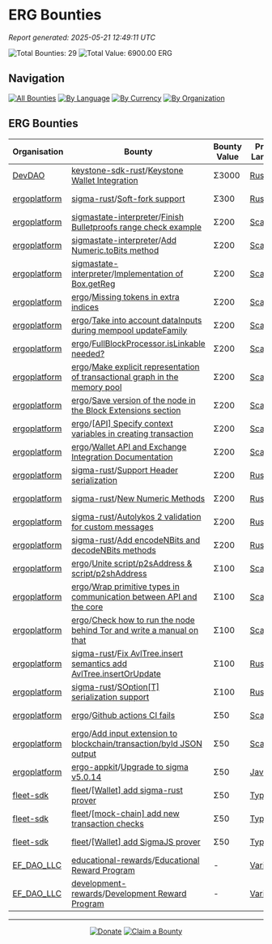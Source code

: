 <!-- GENERATED FILE - DO NOT EDIT DIRECTLY -->
<!-- Generated on: 2025-05-21 12:49:11 -->

# ERG Bounties

*Report generated: 2025-05-21 12:49:11 UTC*

![Total Bounties: 29](https://img.shields.io/badge/Total%20Bounties-29-blue) ![Total Value: 6900.00 ERG](https://img.shields.io/badge/Total%20Value-6900.00%20ERG-green)

## Navigation

[![All Bounties](https://img.shields.io/badge/All%20Bounties-106-blue)](../all.md) [![By Language](https://img.shields.io/badge/By%20Language-7-green)](../summary.md#languages) [![By Currency](https://img.shields.io/badge/By%20Currency-7-yellow)](../summary.md#currencies) [![By Organization](https://img.shields.io/badge/By%20Organization-9-orange)](../summary.md#projects)

## ERG Bounties

|Organisation|Bounty|Bounty Value|Primary Language|Reserve|
|---|---|---|---|---|
| [DevDAO](by_org/devdao.md) | [keystone-sdk-rust](https://github.com/DevDAO/keystone-sdk-rust)/[Keystone Wallet Integration](https://discord.com/channels/668903786361651200/669989266478202917/1344310506277830697) | Σ3000 | [Rust](by_language/rust.md) | ![In Progress](https://img.shields.io/badge/-In%20Progress-orange?style=flat-square) |
| [ergoplatform](by_org/ergoplatform.md) | [sigma-rust](https://github.com/ergoplatform/sigma-rust)/[Soft-fork support](https://github.com/ergoplatform/sigma-rust/issues/828) | Σ300 | [Rust](by_language/rust.md) | [![Reserve](https://img.shields.io/badge/-Reserve-brightgreen?style=flat-square)](https://github.com/ErgoDevs/Ergo-Bounties/new/main?filename=submissions/ergoplatform-sigma-rust-828.json&value=%7B%0A%20%20%22contributor%22%3A%20%22YOUR_GITHUB_USERNAME%22%2C%0A%20%20%22wallet_address%22%3A%20%22YOUR_WALLET_ADDRESS%22%2C%0A%20%20%22contact_method%22%3A%20%22YOUR_CONTACT_INFO%22%2C%0A%20%20%22work_link%22%3A%20%22%22%2C%0A%20%20%22work_title%22%3A%20%22Soft-fork%20support%22%2C%0A%20%20%22bounty_id%22%3A%20%22ergoplatform/sigma-rust%23828%22%2C%0A%20%20%22original_issue_link%22%3A%20%22https%3A//github.com/ergoplatform/sigma-rust/issues/828%22%2C%0A%20%20%22payment_currency%22%3A%20%22ERG%22%2C%0A%20%20%22bounty_value%22%3A%20300.0%2C%0A%20%20%22status%22%3A%20%22in-progress%22%2C%0A%20%20%22submission_date%22%3A%20%22%22%2C%0A%20%20%22expected_completion%22%3A%20%22YYYY-MM-DD%22%2C%0A%20%20%22description%22%3A%20%22I%20am%20working%20on%20this%20bounty%22%2C%0A%20%20%22review_notes%22%3A%20%22%22%2C%0A%20%20%22payment_tx_id%22%3A%20%22%22%2C%0A%20%20%22payment_date%22%3A%20%22%22%0A%7D&message=Claim%20Bounty%20ergoplatform/sigma-rust%23828&description=I%20want%20to%20claim%20this%20bounty%20posted%20by%20sethdusek.%0A%0ABounty:%20Soft-fork%20support) |
| [ergoplatform](by_org/ergoplatform.md) | [sigmastate-interpreter](https://github.com/ergoplatform/sigmastate-interpreter)/[Finish Bulletproofs range check example](https://github.com/ergoplatform/sigmastate-interpreter/issues/1032) | Σ200 | [Scala](by_language/scala.md) | [![Reserve](https://img.shields.io/badge/-Reserve-brightgreen?style=flat-square)](https://github.com/ErgoDevs/Ergo-Bounties/new/main?filename=submissions/ergoplatform-sigmastate-interpreter-1032.json&value=%7B%0A%20%20%22contributor%22%3A%20%22YOUR_GITHUB_USERNAME%22%2C%0A%20%20%22wallet_address%22%3A%20%22YOUR_WALLET_ADDRESS%22%2C%0A%20%20%22contact_method%22%3A%20%22YOUR_CONTACT_INFO%22%2C%0A%20%20%22work_link%22%3A%20%22%22%2C%0A%20%20%22work_title%22%3A%20%22Finish%20Bulletproofs%20range%20check%20example%22%2C%0A%20%20%22bounty_id%22%3A%20%22ergoplatform/sigmastate-interpreter%231032%22%2C%0A%20%20%22original_issue_link%22%3A%20%22https%3A//github.com/ergoplatform/sigmastate-interpreter/issues/1032%22%2C%0A%20%20%22payment_currency%22%3A%20%22ERG%22%2C%0A%20%20%22bounty_value%22%3A%20200.0%2C%0A%20%20%22status%22%3A%20%22in-progress%22%2C%0A%20%20%22submission_date%22%3A%20%22%22%2C%0A%20%20%22expected_completion%22%3A%20%22YYYY-MM-DD%22%2C%0A%20%20%22description%22%3A%20%22I%20am%20working%20on%20this%20bounty%22%2C%0A%20%20%22review_notes%22%3A%20%22%22%2C%0A%20%20%22payment_tx_id%22%3A%20%22%22%2C%0A%20%20%22payment_date%22%3A%20%22%22%0A%7D&message=Claim%20Bounty%20ergoplatform/sigmastate-interpreter%231032&description=I%20want%20to%20claim%20this%20bounty%20posted%20by%20kushti.%0A%0ABounty:%20Finish%20Bulletproofs%20range%20check%20example) |
| [ergoplatform](by_org/ergoplatform.md) | [sigmastate-interpreter](https://github.com/ergoplatform/sigmastate-interpreter)/[Add Numeric.toBits method](https://github.com/ergoplatform/sigmastate-interpreter/issues/992) | Σ200 | [Scala](by_language/scala.md) | [![Reserve](https://img.shields.io/badge/-Reserve-brightgreen?style=flat-square)](https://github.com/ErgoDevs/Ergo-Bounties/new/main?filename=submissions/ergoplatform-sigmastate-interpreter-992.json&value=%7B%0A%20%20%22contributor%22%3A%20%22YOUR_GITHUB_USERNAME%22%2C%0A%20%20%22wallet_address%22%3A%20%22YOUR_WALLET_ADDRESS%22%2C%0A%20%20%22contact_method%22%3A%20%22YOUR_CONTACT_INFO%22%2C%0A%20%20%22work_link%22%3A%20%22%22%2C%0A%20%20%22work_title%22%3A%20%22Add%20Numeric.toBits%20method%22%2C%0A%20%20%22bounty_id%22%3A%20%22ergoplatform/sigmastate-interpreter%23992%22%2C%0A%20%20%22original_issue_link%22%3A%20%22https%3A//github.com/ergoplatform/sigmastate-interpreter/issues/992%22%2C%0A%20%20%22payment_currency%22%3A%20%22ERG%22%2C%0A%20%20%22bounty_value%22%3A%20200.0%2C%0A%20%20%22status%22%3A%20%22in-progress%22%2C%0A%20%20%22submission_date%22%3A%20%22%22%2C%0A%20%20%22expected_completion%22%3A%20%22YYYY-MM-DD%22%2C%0A%20%20%22description%22%3A%20%22I%20am%20working%20on%20this%20bounty%22%2C%0A%20%20%22review_notes%22%3A%20%22%22%2C%0A%20%20%22payment_tx_id%22%3A%20%22%22%2C%0A%20%20%22payment_date%22%3A%20%22%22%0A%7D&message=Claim%20Bounty%20ergoplatform/sigmastate-interpreter%23992&description=I%20want%20to%20claim%20this%20bounty%20posted%20by%20aslesarenko.%0A%0ABounty:%20Add%20Numeric.toBits%20method) |
| [ergoplatform](by_org/ergoplatform.md) | [sigmastate-interpreter](https://github.com/ergoplatform/sigmastate-interpreter)/[Implementation of Box.getReg](https://github.com/ergoplatform/sigmastate-interpreter/issues/416) | Σ200 | [Scala](by_language/scala.md) | [![Reserve](https://img.shields.io/badge/-Reserve-brightgreen?style=flat-square)](https://github.com/ErgoDevs/Ergo-Bounties/new/main?filename=submissions/ergoplatform-sigmastate-interpreter-416.json&value=%7B%0A%20%20%22contributor%22%3A%20%22YOUR_GITHUB_USERNAME%22%2C%0A%20%20%22wallet_address%22%3A%20%22YOUR_WALLET_ADDRESS%22%2C%0A%20%20%22contact_method%22%3A%20%22YOUR_CONTACT_INFO%22%2C%0A%20%20%22work_link%22%3A%20%22%22%2C%0A%20%20%22work_title%22%3A%20%22Implementation%20of%20Box.getReg%22%2C%0A%20%20%22bounty_id%22%3A%20%22ergoplatform/sigmastate-interpreter%23416%22%2C%0A%20%20%22original_issue_link%22%3A%20%22https%3A//github.com/ergoplatform/sigmastate-interpreter/issues/416%22%2C%0A%20%20%22payment_currency%22%3A%20%22ERG%22%2C%0A%20%20%22bounty_value%22%3A%20200.0%2C%0A%20%20%22status%22%3A%20%22in-progress%22%2C%0A%20%20%22submission_date%22%3A%20%22%22%2C%0A%20%20%22expected_completion%22%3A%20%22YYYY-MM-DD%22%2C%0A%20%20%22description%22%3A%20%22I%20am%20working%20on%20this%20bounty%22%2C%0A%20%20%22review_notes%22%3A%20%22%22%2C%0A%20%20%22payment_tx_id%22%3A%20%22%22%2C%0A%20%20%22payment_date%22%3A%20%22%22%0A%7D&message=Claim%20Bounty%20ergoplatform/sigmastate-interpreter%23416&description=I%20want%20to%20claim%20this%20bounty%20posted%20by%20kushti.%0A%0ABounty:%20Implementation%20of%20Box.getReg) |
| [ergoplatform](by_org/ergoplatform.md) | [ergo](https://github.com/ergoplatform/ergo)/[Missing tokens in extra indices](https://github.com/ergoplatform/ergo/issues/2210) | Σ200 | [Scala](by_language/scala.md) | [![Reserve](https://img.shields.io/badge/-Reserve-brightgreen?style=flat-square)](https://github.com/ErgoDevs/Ergo-Bounties/new/main?filename=submissions/ergoplatform-ergo-2210.json&value=%7B%0A%20%20%22contributor%22%3A%20%22YOUR_GITHUB_USERNAME%22%2C%0A%20%20%22wallet_address%22%3A%20%22YOUR_WALLET_ADDRESS%22%2C%0A%20%20%22contact_method%22%3A%20%22YOUR_CONTACT_INFO%22%2C%0A%20%20%22work_link%22%3A%20%22%22%2C%0A%20%20%22work_title%22%3A%20%22Missing%20tokens%20in%20extra%20indices%22%2C%0A%20%20%22bounty_id%22%3A%20%22ergoplatform/ergo%232210%22%2C%0A%20%20%22original_issue_link%22%3A%20%22https%3A//github.com/ergoplatform/ergo/issues/2210%22%2C%0A%20%20%22payment_currency%22%3A%20%22ERG%22%2C%0A%20%20%22bounty_value%22%3A%20200.0%2C%0A%20%20%22status%22%3A%20%22in-progress%22%2C%0A%20%20%22submission_date%22%3A%20%22%22%2C%0A%20%20%22expected_completion%22%3A%20%22YYYY-MM-DD%22%2C%0A%20%20%22description%22%3A%20%22I%20am%20working%20on%20this%20bounty%22%2C%0A%20%20%22review_notes%22%3A%20%22%22%2C%0A%20%20%22payment_tx_id%22%3A%20%22%22%2C%0A%20%20%22payment_date%22%3A%20%22%22%0A%7D&message=Claim%20Bounty%20ergoplatform/ergo%232210&description=I%20want%20to%20claim%20this%20bounty%20posted%20by%20kushti.%0A%0ABounty:%20Missing%20tokens%20in%20extra%20indices) |
| [ergoplatform](by_org/ergoplatform.md) | [ergo](https://github.com/ergoplatform/ergo)/[Take into account dataInputs during mempool updateFamily](https://github.com/ergoplatform/ergo/issues/1156) | Σ200 | [Scala](by_language/scala.md) | [![Reserve](https://img.shields.io/badge/-Reserve-brightgreen?style=flat-square)](https://github.com/ErgoDevs/Ergo-Bounties/new/main?filename=submissions/ergoplatform-ergo-1156.json&value=%7B%0A%20%20%22contributor%22%3A%20%22YOUR_GITHUB_USERNAME%22%2C%0A%20%20%22wallet_address%22%3A%20%22YOUR_WALLET_ADDRESS%22%2C%0A%20%20%22contact_method%22%3A%20%22YOUR_CONTACT_INFO%22%2C%0A%20%20%22work_link%22%3A%20%22%22%2C%0A%20%20%22work_title%22%3A%20%22Take%20into%20account%20dataInputs%20during%20mempool%20updateFamily%22%2C%0A%20%20%22bounty_id%22%3A%20%22ergoplatform/ergo%231156%22%2C%0A%20%20%22original_issue_link%22%3A%20%22https%3A//github.com/ergoplatform/ergo/issues/1156%22%2C%0A%20%20%22payment_currency%22%3A%20%22ERG%22%2C%0A%20%20%22bounty_value%22%3A%20200.0%2C%0A%20%20%22status%22%3A%20%22in-progress%22%2C%0A%20%20%22submission_date%22%3A%20%22%22%2C%0A%20%20%22expected_completion%22%3A%20%22YYYY-MM-DD%22%2C%0A%20%20%22description%22%3A%20%22I%20am%20working%20on%20this%20bounty%22%2C%0A%20%20%22review_notes%22%3A%20%22%22%2C%0A%20%20%22payment_tx_id%22%3A%20%22%22%2C%0A%20%20%22payment_date%22%3A%20%22%22%0A%7D&message=Claim%20Bounty%20ergoplatform/ergo%231156&description=I%20want%20to%20claim%20this%20bounty%20posted%20by%20jasondavies.%0A%0ABounty:%20Take%20into%20account%20dataInputs%20during%20mempool%20updateFamily) |
| [ergoplatform](by_org/ergoplatform.md) | [ergo](https://github.com/ergoplatform/ergo)/[FullBlockProcessor.isLinkable needed?](https://github.com/ergoplatform/ergo/issues/1125) | Σ200 | [Scala](by_language/scala.md) | [![Reserve](https://img.shields.io/badge/-Reserve-brightgreen?style=flat-square)](https://github.com/ErgoDevs/Ergo-Bounties/new/main?filename=submissions/ergoplatform-ergo-1125.json&value=%7B%0A%20%20%22contributor%22%3A%20%22YOUR_GITHUB_USERNAME%22%2C%0A%20%20%22wallet_address%22%3A%20%22YOUR_WALLET_ADDRESS%22%2C%0A%20%20%22contact_method%22%3A%20%22YOUR_CONTACT_INFO%22%2C%0A%20%20%22work_link%22%3A%20%22%22%2C%0A%20%20%22work_title%22%3A%20%22FullBlockProcessor.isLinkable%20needed%3F%22%2C%0A%20%20%22bounty_id%22%3A%20%22ergoplatform/ergo%231125%22%2C%0A%20%20%22original_issue_link%22%3A%20%22https%3A//github.com/ergoplatform/ergo/issues/1125%22%2C%0A%20%20%22payment_currency%22%3A%20%22ERG%22%2C%0A%20%20%22bounty_value%22%3A%20200.0%2C%0A%20%20%22status%22%3A%20%22in-progress%22%2C%0A%20%20%22submission_date%22%3A%20%22%22%2C%0A%20%20%22expected_completion%22%3A%20%22YYYY-MM-DD%22%2C%0A%20%20%22description%22%3A%20%22I%20am%20working%20on%20this%20bounty%22%2C%0A%20%20%22review_notes%22%3A%20%22%22%2C%0A%20%20%22payment_tx_id%22%3A%20%22%22%2C%0A%20%20%22payment_date%22%3A%20%22%22%0A%7D&message=Claim%20Bounty%20ergoplatform/ergo%231125&description=I%20want%20to%20claim%20this%20bounty%20posted%20by%20kushti.%0A%0ABounty:%20FullBlockProcessor.isLinkable%20needed%3F) |
| [ergoplatform](by_org/ergoplatform.md) | [ergo](https://github.com/ergoplatform/ergo)/[Make explicit representation of transactional graph in the memory pool](https://github.com/ergoplatform/ergo/issues/1051) | Σ200 | [Scala](by_language/scala.md) | [![Reserve](https://img.shields.io/badge/-Reserve-brightgreen?style=flat-square)](https://github.com/ErgoDevs/Ergo-Bounties/new/main?filename=submissions/ergoplatform-ergo-1051.json&value=%7B%0A%20%20%22contributor%22%3A%20%22YOUR_GITHUB_USERNAME%22%2C%0A%20%20%22wallet_address%22%3A%20%22YOUR_WALLET_ADDRESS%22%2C%0A%20%20%22contact_method%22%3A%20%22YOUR_CONTACT_INFO%22%2C%0A%20%20%22work_link%22%3A%20%22%22%2C%0A%20%20%22work_title%22%3A%20%22Make%20explicit%20representation%20of%20transactional%20graph%20in%20the%20memory%20pool%22%2C%0A%20%20%22bounty_id%22%3A%20%22ergoplatform/ergo%231051%22%2C%0A%20%20%22original_issue_link%22%3A%20%22https%3A//github.com/ergoplatform/ergo/issues/1051%22%2C%0A%20%20%22payment_currency%22%3A%20%22ERG%22%2C%0A%20%20%22bounty_value%22%3A%20200.0%2C%0A%20%20%22status%22%3A%20%22in-progress%22%2C%0A%20%20%22submission_date%22%3A%20%22%22%2C%0A%20%20%22expected_completion%22%3A%20%22YYYY-MM-DD%22%2C%0A%20%20%22description%22%3A%20%22I%20am%20working%20on%20this%20bounty%22%2C%0A%20%20%22review_notes%22%3A%20%22%22%2C%0A%20%20%22payment_tx_id%22%3A%20%22%22%2C%0A%20%20%22payment_date%22%3A%20%22%22%0A%7D&message=Claim%20Bounty%20ergoplatform/ergo%231051&description=I%20want%20to%20claim%20this%20bounty%20posted%20by%20kushti.%0A%0ABounty:%20Make%20explicit%20representation%20of%20transactional%20graph%20in%20the%20memory%20pool) |
| [ergoplatform](by_org/ergoplatform.md) | [ergo](https://github.com/ergoplatform/ergo)/[Save version of the node in the Block Extensions section](https://github.com/ergoplatform/ergo/issues/962) | Σ200 | [Scala](by_language/scala.md) | [![Reserve](https://img.shields.io/badge/-Reserve-brightgreen?style=flat-square)](https://github.com/ErgoDevs/Ergo-Bounties/new/main?filename=submissions/ergoplatform-ergo-962.json&value=%7B%0A%20%20%22contributor%22%3A%20%22YOUR_GITHUB_USERNAME%22%2C%0A%20%20%22wallet_address%22%3A%20%22YOUR_WALLET_ADDRESS%22%2C%0A%20%20%22contact_method%22%3A%20%22YOUR_CONTACT_INFO%22%2C%0A%20%20%22work_link%22%3A%20%22%22%2C%0A%20%20%22work_title%22%3A%20%22Save%20version%20of%20the%20node%20in%20the%20Block%20Extensions%20section%22%2C%0A%20%20%22bounty_id%22%3A%20%22ergoplatform/ergo%23962%22%2C%0A%20%20%22original_issue_link%22%3A%20%22https%3A//github.com/ergoplatform/ergo/issues/962%22%2C%0A%20%20%22payment_currency%22%3A%20%22ERG%22%2C%0A%20%20%22bounty_value%22%3A%20200.0%2C%0A%20%20%22status%22%3A%20%22in-progress%22%2C%0A%20%20%22submission_date%22%3A%20%22%22%2C%0A%20%20%22expected_completion%22%3A%20%22YYYY-MM-DD%22%2C%0A%20%20%22description%22%3A%20%22I%20am%20working%20on%20this%20bounty%22%2C%0A%20%20%22review_notes%22%3A%20%22%22%2C%0A%20%20%22payment_tx_id%22%3A%20%22%22%2C%0A%20%20%22payment_date%22%3A%20%22%22%0A%7D&message=Claim%20Bounty%20ergoplatform/ergo%23962&description=I%20want%20to%20claim%20this%20bounty%20posted%20by%20aslesarenko.%0A%0ABounty:%20Save%20version%20of%20the%20node%20in%20the%20Block%20Extensions%20section) |
| [ergoplatform](by_org/ergoplatform.md) | [ergo](https://github.com/ergoplatform/ergo)/[[API] Specify context variables in creating transaction](https://github.com/ergoplatform/ergo/issues/938) | Σ200 | [Scala](by_language/scala.md) | [![Reserve](https://img.shields.io/badge/-Reserve-brightgreen?style=flat-square)](https://github.com/ErgoDevs/Ergo-Bounties/new/main?filename=submissions/ergoplatform-ergo-938.json&value=%7B%0A%20%20%22contributor%22%3A%20%22YOUR_GITHUB_USERNAME%22%2C%0A%20%20%22wallet_address%22%3A%20%22YOUR_WALLET_ADDRESS%22%2C%0A%20%20%22contact_method%22%3A%20%22YOUR_CONTACT_INFO%22%2C%0A%20%20%22work_link%22%3A%20%22%22%2C%0A%20%20%22work_title%22%3A%20%22%5BAPI%5D%20Specify%20context%20variables%20in%20creating%20transaction%22%2C%0A%20%20%22bounty_id%22%3A%20%22ergoplatform/ergo%23938%22%2C%0A%20%20%22original_issue_link%22%3A%20%22https%3A//github.com/ergoplatform/ergo/issues/938%22%2C%0A%20%20%22payment_currency%22%3A%20%22ERG%22%2C%0A%20%20%22bounty_value%22%3A%20200.0%2C%0A%20%20%22status%22%3A%20%22in-progress%22%2C%0A%20%20%22submission_date%22%3A%20%22%22%2C%0A%20%20%22expected_completion%22%3A%20%22YYYY-MM-DD%22%2C%0A%20%20%22description%22%3A%20%22I%20am%20working%20on%20this%20bounty%22%2C%0A%20%20%22review_notes%22%3A%20%22%22%2C%0A%20%20%22payment_tx_id%22%3A%20%22%22%2C%0A%20%20%22payment_date%22%3A%20%22%22%0A%7D&message=Claim%20Bounty%20ergoplatform/ergo%23938&description=I%20want%20to%20claim%20this%20bounty%20posted%20by%20scalahub.%0A%0ABounty:%20%5BAPI%5D%20Specify%20context%20variables%20in%20creating%20transaction) |
| [ergoplatform](by_org/ergoplatform.md) | [ergo](https://github.com/ergoplatform/ergo)/[Wallet API and Exchange Integration Documentation](https://github.com/ergoplatform/ergo/issues/878) | Σ200 | [Scala](by_language/scala.md) | [![Reserve](https://img.shields.io/badge/-Reserve-brightgreen?style=flat-square)](https://github.com/ErgoDevs/Ergo-Bounties/new/main?filename=submissions/ergoplatform-ergo-878.json&value=%7B%0A%20%20%22contributor%22%3A%20%22YOUR_GITHUB_USERNAME%22%2C%0A%20%20%22wallet_address%22%3A%20%22YOUR_WALLET_ADDRESS%22%2C%0A%20%20%22contact_method%22%3A%20%22YOUR_CONTACT_INFO%22%2C%0A%20%20%22work_link%22%3A%20%22%22%2C%0A%20%20%22work_title%22%3A%20%22Wallet%20API%20and%20Exchange%20Integration%20Documentation%22%2C%0A%20%20%22bounty_id%22%3A%20%22ergoplatform/ergo%23878%22%2C%0A%20%20%22original_issue_link%22%3A%20%22https%3A//github.com/ergoplatform/ergo/issues/878%22%2C%0A%20%20%22payment_currency%22%3A%20%22ERG%22%2C%0A%20%20%22bounty_value%22%3A%20200.0%2C%0A%20%20%22status%22%3A%20%22in-progress%22%2C%0A%20%20%22submission_date%22%3A%20%22%22%2C%0A%20%20%22expected_completion%22%3A%20%22YYYY-MM-DD%22%2C%0A%20%20%22description%22%3A%20%22I%20am%20working%20on%20this%20bounty%22%2C%0A%20%20%22review_notes%22%3A%20%22%22%2C%0A%20%20%22payment_tx_id%22%3A%20%22%22%2C%0A%20%20%22payment_date%22%3A%20%22%22%0A%7D&message=Claim%20Bounty%20ergoplatform/ergo%23878&description=I%20want%20to%20claim%20this%20bounty%20posted%20by%20kushti.%0A%0ABounty:%20Wallet%20API%20and%20Exchange%20Integration%20Documentation) |
| [ergoplatform](by_org/ergoplatform.md) | [sigma-rust](https://github.com/ergoplatform/sigma-rust)/[Support Header serialization](https://github.com/ergoplatform/sigma-rust/issues/814) | Σ200 | [Rust](by_language/rust.md) | [![Reserve](https://img.shields.io/badge/-Reserve-brightgreen?style=flat-square)](https://github.com/ErgoDevs/Ergo-Bounties/new/main?filename=submissions/ergoplatform-sigma-rust-814.json&value=%7B%0A%20%20%22contributor%22%3A%20%22YOUR_GITHUB_USERNAME%22%2C%0A%20%20%22wallet_address%22%3A%20%22YOUR_WALLET_ADDRESS%22%2C%0A%20%20%22contact_method%22%3A%20%22YOUR_CONTACT_INFO%22%2C%0A%20%20%22work_link%22%3A%20%22%22%2C%0A%20%20%22work_title%22%3A%20%22Support%20Header%20serialization%22%2C%0A%20%20%22bounty_id%22%3A%20%22ergoplatform/sigma-rust%23814%22%2C%0A%20%20%22original_issue_link%22%3A%20%22https%3A//github.com/ergoplatform/sigma-rust/issues/814%22%2C%0A%20%20%22payment_currency%22%3A%20%22ERG%22%2C%0A%20%20%22bounty_value%22%3A%20200.0%2C%0A%20%20%22status%22%3A%20%22in-progress%22%2C%0A%20%20%22submission_date%22%3A%20%22%22%2C%0A%20%20%22expected_completion%22%3A%20%22YYYY-MM-DD%22%2C%0A%20%20%22description%22%3A%20%22I%20am%20working%20on%20this%20bounty%22%2C%0A%20%20%22review_notes%22%3A%20%22%22%2C%0A%20%20%22payment_tx_id%22%3A%20%22%22%2C%0A%20%20%22payment_date%22%3A%20%22%22%0A%7D&message=Claim%20Bounty%20ergoplatform/sigma-rust%23814&description=I%20want%20to%20claim%20this%20bounty%20posted%20by%20sethdusek.%0A%0ABounty:%20Support%20Header%20serialization) |
| [ergoplatform](by_org/ergoplatform.md) | [sigma-rust](https://github.com/ergoplatform/sigma-rust)/[New Numeric Methods](https://github.com/ergoplatform/sigma-rust/issues/784) | Σ200 | [Rust](by_language/rust.md) | [![Reserve](https://img.shields.io/badge/-Reserve-brightgreen?style=flat-square)](https://github.com/ErgoDevs/Ergo-Bounties/new/main?filename=submissions/ergoplatform-sigma-rust-784.json&value=%7B%0A%20%20%22contributor%22%3A%20%22YOUR_GITHUB_USERNAME%22%2C%0A%20%20%22wallet_address%22%3A%20%22YOUR_WALLET_ADDRESS%22%2C%0A%20%20%22contact_method%22%3A%20%22YOUR_CONTACT_INFO%22%2C%0A%20%20%22work_link%22%3A%20%22%22%2C%0A%20%20%22work_title%22%3A%20%22New%20Numeric%20Methods%22%2C%0A%20%20%22bounty_id%22%3A%20%22ergoplatform/sigma-rust%23784%22%2C%0A%20%20%22original_issue_link%22%3A%20%22https%3A//github.com/ergoplatform/sigma-rust/issues/784%22%2C%0A%20%20%22payment_currency%22%3A%20%22ERG%22%2C%0A%20%20%22bounty_value%22%3A%20200.0%2C%0A%20%20%22status%22%3A%20%22in-progress%22%2C%0A%20%20%22submission_date%22%3A%20%22%22%2C%0A%20%20%22expected_completion%22%3A%20%22YYYY-MM-DD%22%2C%0A%20%20%22description%22%3A%20%22I%20am%20working%20on%20this%20bounty%22%2C%0A%20%20%22review_notes%22%3A%20%22%22%2C%0A%20%20%22payment_tx_id%22%3A%20%22%22%2C%0A%20%20%22payment_date%22%3A%20%22%22%0A%7D&message=Claim%20Bounty%20ergoplatform/sigma-rust%23784&description=I%20want%20to%20claim%20this%20bounty%20posted%20by%20sethdusek.%0A%0ABounty:%20New%20Numeric%20Methods) |
| [ergoplatform](by_org/ergoplatform.md) | [sigma-rust](https://github.com/ergoplatform/sigma-rust)/[Autolykos 2 validation for custom messages](https://github.com/ergoplatform/sigma-rust/issues/766) | Σ200 | [Rust](by_language/rust.md) | [![Reserve](https://img.shields.io/badge/-Reserve-brightgreen?style=flat-square)](https://github.com/ErgoDevs/Ergo-Bounties/new/main?filename=submissions/ergoplatform-sigma-rust-766.json&value=%7B%0A%20%20%22contributor%22%3A%20%22YOUR_GITHUB_USERNAME%22%2C%0A%20%20%22wallet_address%22%3A%20%22YOUR_WALLET_ADDRESS%22%2C%0A%20%20%22contact_method%22%3A%20%22YOUR_CONTACT_INFO%22%2C%0A%20%20%22work_link%22%3A%20%22%22%2C%0A%20%20%22work_title%22%3A%20%22Autolykos%202%20validation%20for%20custom%20messages%22%2C%0A%20%20%22bounty_id%22%3A%20%22ergoplatform/sigma-rust%23766%22%2C%0A%20%20%22original_issue_link%22%3A%20%22https%3A//github.com/ergoplatform/sigma-rust/issues/766%22%2C%0A%20%20%22payment_currency%22%3A%20%22ERG%22%2C%0A%20%20%22bounty_value%22%3A%20200.0%2C%0A%20%20%22status%22%3A%20%22in-progress%22%2C%0A%20%20%22submission_date%22%3A%20%22%22%2C%0A%20%20%22expected_completion%22%3A%20%22YYYY-MM-DD%22%2C%0A%20%20%22description%22%3A%20%22I%20am%20working%20on%20this%20bounty%22%2C%0A%20%20%22review_notes%22%3A%20%22%22%2C%0A%20%20%22payment_tx_id%22%3A%20%22%22%2C%0A%20%20%22payment_date%22%3A%20%22%22%0A%7D&message=Claim%20Bounty%20ergoplatform/sigma-rust%23766&description=I%20want%20to%20claim%20this%20bounty%20posted%20by%20sethdusek.%0A%0ABounty:%20Autolykos%202%20validation%20for%20custom%20messages) |
| [ergoplatform](by_org/ergoplatform.md) | [sigma-rust](https://github.com/ergoplatform/sigma-rust)/[Add encodeNBits and decodeNBits methods](https://github.com/ergoplatform/sigma-rust/issues/765) | Σ200 | [Rust](by_language/rust.md) | [![Reserve](https://img.shields.io/badge/-Reserve-brightgreen?style=flat-square)](https://github.com/ErgoDevs/Ergo-Bounties/new/main?filename=submissions/ergoplatform-sigma-rust-765.json&value=%7B%0A%20%20%22contributor%22%3A%20%22YOUR_GITHUB_USERNAME%22%2C%0A%20%20%22wallet_address%22%3A%20%22YOUR_WALLET_ADDRESS%22%2C%0A%20%20%22contact_method%22%3A%20%22YOUR_CONTACT_INFO%22%2C%0A%20%20%22work_link%22%3A%20%22%22%2C%0A%20%20%22work_title%22%3A%20%22Add%20encodeNBits%20and%20decodeNBits%20methods%22%2C%0A%20%20%22bounty_id%22%3A%20%22ergoplatform/sigma-rust%23765%22%2C%0A%20%20%22original_issue_link%22%3A%20%22https%3A//github.com/ergoplatform/sigma-rust/issues/765%22%2C%0A%20%20%22payment_currency%22%3A%20%22ERG%22%2C%0A%20%20%22bounty_value%22%3A%20200.0%2C%0A%20%20%22status%22%3A%20%22in-progress%22%2C%0A%20%20%22submission_date%22%3A%20%22%22%2C%0A%20%20%22expected_completion%22%3A%20%22YYYY-MM-DD%22%2C%0A%20%20%22description%22%3A%20%22I%20am%20working%20on%20this%20bounty%22%2C%0A%20%20%22review_notes%22%3A%20%22%22%2C%0A%20%20%22payment_tx_id%22%3A%20%22%22%2C%0A%20%20%22payment_date%22%3A%20%22%22%0A%7D&message=Claim%20Bounty%20ergoplatform/sigma-rust%23765&description=I%20want%20to%20claim%20this%20bounty%20posted%20by%20sethdusek.%0A%0ABounty:%20Add%20encodeNBits%20and%20decodeNBits%20methods) |
| [ergoplatform](by_org/ergoplatform.md) | [ergo](https://github.com/ergoplatform/ergo)/[Unite script/p2sAddress & script/p2shAddress](https://github.com/ergoplatform/ergo/issues/2213) | Σ100 | [Scala](by_language/scala.md) | [![Reserve](https://img.shields.io/badge/-Reserve-brightgreen?style=flat-square)](https://github.com/ErgoDevs/Ergo-Bounties/new/main?filename=submissions/ergoplatform-ergo-2213.json&value=%7B%0A%20%20%22contributor%22%3A%20%22YOUR_GITHUB_USERNAME%22%2C%0A%20%20%22wallet_address%22%3A%20%22YOUR_WALLET_ADDRESS%22%2C%0A%20%20%22contact_method%22%3A%20%22YOUR_CONTACT_INFO%22%2C%0A%20%20%22work_link%22%3A%20%22%22%2C%0A%20%20%22work_title%22%3A%20%22Unite%20script/p2sAddress%20%26%20script/p2shAddress%22%2C%0A%20%20%22bounty_id%22%3A%20%22ergoplatform/ergo%232213%22%2C%0A%20%20%22original_issue_link%22%3A%20%22https%3A//github.com/ergoplatform/ergo/issues/2213%22%2C%0A%20%20%22payment_currency%22%3A%20%22ERG%22%2C%0A%20%20%22bounty_value%22%3A%20100.0%2C%0A%20%20%22status%22%3A%20%22in-progress%22%2C%0A%20%20%22submission_date%22%3A%20%22%22%2C%0A%20%20%22expected_completion%22%3A%20%22YYYY-MM-DD%22%2C%0A%20%20%22description%22%3A%20%22I%20am%20working%20on%20this%20bounty%22%2C%0A%20%20%22review_notes%22%3A%20%22%22%2C%0A%20%20%22payment_tx_id%22%3A%20%22%22%2C%0A%20%20%22payment_date%22%3A%20%22%22%0A%7D&message=Claim%20Bounty%20ergoplatform/ergo%232213&description=I%20want%20to%20claim%20this%20bounty%20posted%20by%20kushti.%0A%0ABounty:%20Unite%20script/p2sAddress%20%26%20script/p2shAddress) |
| [ergoplatform](by_org/ergoplatform.md) | [ergo](https://github.com/ergoplatform/ergo)/[Wrap primitive types in communication between API and the core](https://github.com/ergoplatform/ergo/issues/1005) | Σ100 | [Scala](by_language/scala.md) | [![Reserve](https://img.shields.io/badge/-Reserve-brightgreen?style=flat-square)](https://github.com/ErgoDevs/Ergo-Bounties/new/main?filename=submissions/ergoplatform-ergo-1005.json&value=%7B%0A%20%20%22contributor%22%3A%20%22YOUR_GITHUB_USERNAME%22%2C%0A%20%20%22wallet_address%22%3A%20%22YOUR_WALLET_ADDRESS%22%2C%0A%20%20%22contact_method%22%3A%20%22YOUR_CONTACT_INFO%22%2C%0A%20%20%22work_link%22%3A%20%22%22%2C%0A%20%20%22work_title%22%3A%20%22Wrap%20primitive%20types%20in%20communication%20between%20API%20and%20the%20core%22%2C%0A%20%20%22bounty_id%22%3A%20%22ergoplatform/ergo%231005%22%2C%0A%20%20%22original_issue_link%22%3A%20%22https%3A//github.com/ergoplatform/ergo/issues/1005%22%2C%0A%20%20%22payment_currency%22%3A%20%22ERG%22%2C%0A%20%20%22bounty_value%22%3A%20100.0%2C%0A%20%20%22status%22%3A%20%22in-progress%22%2C%0A%20%20%22submission_date%22%3A%20%22%22%2C%0A%20%20%22expected_completion%22%3A%20%22YYYY-MM-DD%22%2C%0A%20%20%22description%22%3A%20%22I%20am%20working%20on%20this%20bounty%22%2C%0A%20%20%22review_notes%22%3A%20%22%22%2C%0A%20%20%22payment_tx_id%22%3A%20%22%22%2C%0A%20%20%22payment_date%22%3A%20%22%22%0A%7D&message=Claim%20Bounty%20ergoplatform/ergo%231005&description=I%20want%20to%20claim%20this%20bounty%20posted%20by%20kushti.%0A%0ABounty:%20Wrap%20primitive%20types%20in%20communication%20between%20API%20and%20the%20core) |
| [ergoplatform](by_org/ergoplatform.md) | [ergo](https://github.com/ergoplatform/ergo)/[Check how to run the node behind Tor and write a manual on that ](https://github.com/ergoplatform/ergo/issues/970) | Σ100 | [Scala](by_language/scala.md) | [![Reserve](https://img.shields.io/badge/-Reserve-brightgreen?style=flat-square)](https://github.com/ErgoDevs/Ergo-Bounties/new/main?filename=submissions/ergoplatform-ergo-970.json&value=%7B%0A%20%20%22contributor%22%3A%20%22YOUR_GITHUB_USERNAME%22%2C%0A%20%20%22wallet_address%22%3A%20%22YOUR_WALLET_ADDRESS%22%2C%0A%20%20%22contact_method%22%3A%20%22YOUR_CONTACT_INFO%22%2C%0A%20%20%22work_link%22%3A%20%22%22%2C%0A%20%20%22work_title%22%3A%20%22Check%20how%20to%20run%20the%20node%20behind%20Tor%20and%20write%20a%20manual%20on%20that%20%22%2C%0A%20%20%22bounty_id%22%3A%20%22ergoplatform/ergo%23970%22%2C%0A%20%20%22original_issue_link%22%3A%20%22https%3A//github.com/ergoplatform/ergo/issues/970%22%2C%0A%20%20%22payment_currency%22%3A%20%22ERG%22%2C%0A%20%20%22bounty_value%22%3A%20100.0%2C%0A%20%20%22status%22%3A%20%22in-progress%22%2C%0A%20%20%22submission_date%22%3A%20%22%22%2C%0A%20%20%22expected_completion%22%3A%20%22YYYY-MM-DD%22%2C%0A%20%20%22description%22%3A%20%22I%20am%20working%20on%20this%20bounty%22%2C%0A%20%20%22review_notes%22%3A%20%22%22%2C%0A%20%20%22payment_tx_id%22%3A%20%22%22%2C%0A%20%20%22payment_date%22%3A%20%22%22%0A%7D&message=Claim%20Bounty%20ergoplatform/ergo%23970&description=I%20want%20to%20claim%20this%20bounty%20posted%20by%20kushti.%0A%0ABounty:%20Check%20how%20to%20run%20the%20node%20behind%20Tor%20and%20write%20a%20manual%20on%20that%20) |
| [ergoplatform](by_org/ergoplatform.md) | [sigma-rust](https://github.com/ergoplatform/sigma-rust)/[Fix AvlTree.insert semantics  add AvlTree.insertOrUpdate](https://github.com/ergoplatform/sigma-rust/issues/815) | Σ100 | [Rust](by_language/rust.md) | [![Reserve](https://img.shields.io/badge/-Reserve-brightgreen?style=flat-square)](https://github.com/ErgoDevs/Ergo-Bounties/new/main?filename=submissions/ergoplatform-sigma-rust-815.json&value=%7B%0A%20%20%22contributor%22%3A%20%22YOUR_GITHUB_USERNAME%22%2C%0A%20%20%22wallet_address%22%3A%20%22YOUR_WALLET_ADDRESS%22%2C%0A%20%20%22contact_method%22%3A%20%22YOUR_CONTACT_INFO%22%2C%0A%20%20%22work_link%22%3A%20%22%22%2C%0A%20%20%22work_title%22%3A%20%22Fix%20AvlTree.insert%20semantics%20%20add%20AvlTree.insertOrUpdate%22%2C%0A%20%20%22bounty_id%22%3A%20%22ergoplatform/sigma-rust%23815%22%2C%0A%20%20%22original_issue_link%22%3A%20%22https%3A//github.com/ergoplatform/sigma-rust/issues/815%22%2C%0A%20%20%22payment_currency%22%3A%20%22ERG%22%2C%0A%20%20%22bounty_value%22%3A%20100.0%2C%0A%20%20%22status%22%3A%20%22in-progress%22%2C%0A%20%20%22submission_date%22%3A%20%22%22%2C%0A%20%20%22expected_completion%22%3A%20%22YYYY-MM-DD%22%2C%0A%20%20%22description%22%3A%20%22I%20am%20working%20on%20this%20bounty%22%2C%0A%20%20%22review_notes%22%3A%20%22%22%2C%0A%20%20%22payment_tx_id%22%3A%20%22%22%2C%0A%20%20%22payment_date%22%3A%20%22%22%0A%7D&message=Claim%20Bounty%20ergoplatform/sigma-rust%23815&description=I%20want%20to%20claim%20this%20bounty%20posted%20by%20sethdusek.%0A%0ABounty:%20Fix%20AvlTree.insert%20semantics%20%20add%20AvlTree.insertOrUpdate) |
| [ergoplatform](by_org/ergoplatform.md) | [sigma-rust](https://github.com/ergoplatform/sigma-rust)/[SOption[T] serialization support](https://github.com/ergoplatform/sigma-rust/issues/775) | Σ100 | [Rust](by_language/rust.md) | [![Reserve](https://img.shields.io/badge/-Reserve-brightgreen?style=flat-square)](https://github.com/ErgoDevs/Ergo-Bounties/new/main?filename=submissions/ergoplatform-sigma-rust-775.json&value=%7B%0A%20%20%22contributor%22%3A%20%22YOUR_GITHUB_USERNAME%22%2C%0A%20%20%22wallet_address%22%3A%20%22YOUR_WALLET_ADDRESS%22%2C%0A%20%20%22contact_method%22%3A%20%22YOUR_CONTACT_INFO%22%2C%0A%20%20%22work_link%22%3A%20%22%22%2C%0A%20%20%22work_title%22%3A%20%22SOption%5BT%5D%20serialization%20support%22%2C%0A%20%20%22bounty_id%22%3A%20%22ergoplatform/sigma-rust%23775%22%2C%0A%20%20%22original_issue_link%22%3A%20%22https%3A//github.com/ergoplatform/sigma-rust/issues/775%22%2C%0A%20%20%22payment_currency%22%3A%20%22ERG%22%2C%0A%20%20%22bounty_value%22%3A%20100.0%2C%0A%20%20%22status%22%3A%20%22in-progress%22%2C%0A%20%20%22submission_date%22%3A%20%22%22%2C%0A%20%20%22expected_completion%22%3A%20%22YYYY-MM-DD%22%2C%0A%20%20%22description%22%3A%20%22I%20am%20working%20on%20this%20bounty%22%2C%0A%20%20%22review_notes%22%3A%20%22%22%2C%0A%20%20%22payment_tx_id%22%3A%20%22%22%2C%0A%20%20%22payment_date%22%3A%20%22%22%0A%7D&message=Claim%20Bounty%20ergoplatform/sigma-rust%23775&description=I%20want%20to%20claim%20this%20bounty%20posted%20by%20sethdusek.%0A%0ABounty:%20SOption%5BT%5D%20serialization%20support) |
| [ergoplatform](by_org/ergoplatform.md) | [ergo](https://github.com/ergoplatform/ergo)/[Github actions CI fails](https://github.com/ergoplatform/ergo/issues/2202) | Σ50 | [Scala](by_language/scala.md) | [![Reserve](https://img.shields.io/badge/-Reserve-brightgreen?style=flat-square)](https://github.com/ErgoDevs/Ergo-Bounties/new/main?filename=submissions/ergoplatform-ergo-2202.json&value=%7B%0A%20%20%22contributor%22%3A%20%22YOUR_GITHUB_USERNAME%22%2C%0A%20%20%22wallet_address%22%3A%20%22YOUR_WALLET_ADDRESS%22%2C%0A%20%20%22contact_method%22%3A%20%22YOUR_CONTACT_INFO%22%2C%0A%20%20%22work_link%22%3A%20%22%22%2C%0A%20%20%22work_title%22%3A%20%22Github%20actions%20CI%20fails%22%2C%0A%20%20%22bounty_id%22%3A%20%22ergoplatform/ergo%232202%22%2C%0A%20%20%22original_issue_link%22%3A%20%22https%3A//github.com/ergoplatform/ergo/issues/2202%22%2C%0A%20%20%22payment_currency%22%3A%20%22ERG%22%2C%0A%20%20%22bounty_value%22%3A%2050.0%2C%0A%20%20%22status%22%3A%20%22in-progress%22%2C%0A%20%20%22submission_date%22%3A%20%22%22%2C%0A%20%20%22expected_completion%22%3A%20%22YYYY-MM-DD%22%2C%0A%20%20%22description%22%3A%20%22I%20am%20working%20on%20this%20bounty%22%2C%0A%20%20%22review_notes%22%3A%20%22%22%2C%0A%20%20%22payment_tx_id%22%3A%20%22%22%2C%0A%20%20%22payment_date%22%3A%20%22%22%0A%7D&message=Claim%20Bounty%20ergoplatform/ergo%232202&description=I%20want%20to%20claim%20this%20bounty%20posted%20by%20ccellado.%0A%0ABounty:%20Github%20actions%20CI%20fails) |
| [ergoplatform](by_org/ergoplatform.md) | [ergo](https://github.com/ergoplatform/ergo)/[Add input extension to blockchain/transaction/byId JSON output](https://github.com/ergoplatform/ergo/issues/2200) | Σ50 | [Scala](by_language/scala.md) | [![Reserve](https://img.shields.io/badge/-Reserve-brightgreen?style=flat-square)](https://github.com/ErgoDevs/Ergo-Bounties/new/main?filename=submissions/ergoplatform-ergo-2200.json&value=%7B%0A%20%20%22contributor%22%3A%20%22YOUR_GITHUB_USERNAME%22%2C%0A%20%20%22wallet_address%22%3A%20%22YOUR_WALLET_ADDRESS%22%2C%0A%20%20%22contact_method%22%3A%20%22YOUR_CONTACT_INFO%22%2C%0A%20%20%22work_link%22%3A%20%22%22%2C%0A%20%20%22work_title%22%3A%20%22Add%20input%20extension%20to%20blockchain/transaction/byId%20JSON%20output%22%2C%0A%20%20%22bounty_id%22%3A%20%22ergoplatform/ergo%232200%22%2C%0A%20%20%22original_issue_link%22%3A%20%22https%3A//github.com/ergoplatform/ergo/issues/2200%22%2C%0A%20%20%22payment_currency%22%3A%20%22ERG%22%2C%0A%20%20%22bounty_value%22%3A%2050.0%2C%0A%20%20%22status%22%3A%20%22in-progress%22%2C%0A%20%20%22submission_date%22%3A%20%22%22%2C%0A%20%20%22expected_completion%22%3A%20%22YYYY-MM-DD%22%2C%0A%20%20%22description%22%3A%20%22I%20am%20working%20on%20this%20bounty%22%2C%0A%20%20%22review_notes%22%3A%20%22%22%2C%0A%20%20%22payment_tx_id%22%3A%20%22%22%2C%0A%20%20%22payment_date%22%3A%20%22%22%0A%7D&message=Claim%20Bounty%20ergoplatform/ergo%232200&description=I%20want%20to%20claim%20this%20bounty%20posted%20by%20kushti.%0A%0ABounty:%20Add%20input%20extension%20to%20blockchain/transaction/byId%20JSON%20output) |
| [ergoplatform](by_org/ergoplatform.md) | [ergo-appkit](https://github.com/ergoplatform/ergo-appkit)/[Upgrade to sigma v5.0.14](https://github.com/ergoplatform/ergo-appkit/pull/235) | Σ50 | [Java](by_language/java.md) | [![Reserve](https://img.shields.io/badge/-Reserve-brightgreen?style=flat-square)](https://github.com/ErgoDevs/Ergo-Bounties/new/main?filename=submissions/ergoplatform-ergo-appkit-235.json&value=%7B%0A%20%20%22contributor%22%3A%20%22YOUR_GITHUB_USERNAME%22%2C%0A%20%20%22wallet_address%22%3A%20%22YOUR_WALLET_ADDRESS%22%2C%0A%20%20%22contact_method%22%3A%20%22YOUR_CONTACT_INFO%22%2C%0A%20%20%22work_link%22%3A%20%22%22%2C%0A%20%20%22work_title%22%3A%20%22Upgrade%20to%20sigma%20v5.0.14%22%2C%0A%20%20%22bounty_id%22%3A%20%22ergoplatform/ergo-appkit%23235%22%2C%0A%20%20%22original_issue_link%22%3A%20%22https%3A//github.com/ergoplatform/ergo-appkit/pull/235%22%2C%0A%20%20%22payment_currency%22%3A%20%22ERG%22%2C%0A%20%20%22bounty_value%22%3A%2050.0%2C%0A%20%20%22status%22%3A%20%22in-progress%22%2C%0A%20%20%22submission_date%22%3A%20%22%22%2C%0A%20%20%22expected_completion%22%3A%20%22YYYY-MM-DD%22%2C%0A%20%20%22description%22%3A%20%22I%20am%20working%20on%20this%20bounty%22%2C%0A%20%20%22review_notes%22%3A%20%22%22%2C%0A%20%20%22payment_tx_id%22%3A%20%22%22%2C%0A%20%20%22payment_date%22%3A%20%22%22%0A%7D&message=Claim%20Bounty%20ergoplatform/ergo-appkit%23235&description=I%20want%20to%20claim%20this%20bounty%20posted%20by%20aslesarenko.%0A%0ABounty:%20Upgrade%20to%20sigma%20v5.0.14) |
| [fleet-sdk](by_org/fleet-sdk.md) | [fleet](https://github.com/fleet-sdk/fleet)/[[Wallet] add sigma-rust prover](https://github.com/fleet-sdk/fleet/issues/172) | Σ50 | [TypeScript](by_language/typescript.md) | [![Reserve](https://img.shields.io/badge/-Reserve-brightgreen?style=flat-square)](https://github.com/ErgoDevs/Ergo-Bounties/new/main?filename=submissions/fleet-sdk-fleet-172.json&value=%7B%0A%20%20%22contributor%22%3A%20%22YOUR_GITHUB_USERNAME%22%2C%0A%20%20%22wallet_address%22%3A%20%22YOUR_WALLET_ADDRESS%22%2C%0A%20%20%22contact_method%22%3A%20%22YOUR_CONTACT_INFO%22%2C%0A%20%20%22work_link%22%3A%20%22%22%2C%0A%20%20%22work_title%22%3A%20%22%5BWallet%5D%20add%20sigma-rust%20prover%22%2C%0A%20%20%22bounty_id%22%3A%20%22fleet-sdk/fleet%23172%22%2C%0A%20%20%22original_issue_link%22%3A%20%22https%3A//github.com/fleet-sdk/fleet/issues/172%22%2C%0A%20%20%22payment_currency%22%3A%20%22ERG%22%2C%0A%20%20%22bounty_value%22%3A%2050.0%2C%0A%20%20%22status%22%3A%20%22in-progress%22%2C%0A%20%20%22submission_date%22%3A%20%22%22%2C%0A%20%20%22expected_completion%22%3A%20%22YYYY-MM-DD%22%2C%0A%20%20%22description%22%3A%20%22I%20am%20working%20on%20this%20bounty%22%2C%0A%20%20%22review_notes%22%3A%20%22%22%2C%0A%20%20%22payment_tx_id%22%3A%20%22%22%2C%0A%20%20%22payment_date%22%3A%20%22%22%0A%7D&message=Claim%20Bounty%20fleet-sdk/fleet%23172&description=I%20want%20to%20claim%20this%20bounty%20posted%20by%20arobsn.%0A%0ABounty:%20%5BWallet%5D%20add%20sigma-rust%20prover) |
| [fleet-sdk](by_org/fleet-sdk.md) | [fleet](https://github.com/fleet-sdk/fleet)/[[mock-chain] add new transaction checks](https://github.com/fleet-sdk/fleet/issues/120) | Σ50 | [TypeScript](by_language/typescript.md) | [![Reserve](https://img.shields.io/badge/-Reserve-brightgreen?style=flat-square)](https://github.com/ErgoDevs/Ergo-Bounties/new/main?filename=submissions/fleet-sdk-fleet-120.json&value=%7B%0A%20%20%22contributor%22%3A%20%22YOUR_GITHUB_USERNAME%22%2C%0A%20%20%22wallet_address%22%3A%20%22YOUR_WALLET_ADDRESS%22%2C%0A%20%20%22contact_method%22%3A%20%22YOUR_CONTACT_INFO%22%2C%0A%20%20%22work_link%22%3A%20%22%22%2C%0A%20%20%22work_title%22%3A%20%22%5Bmock-chain%5D%20add%20new%20transaction%20checks%22%2C%0A%20%20%22bounty_id%22%3A%20%22fleet-sdk/fleet%23120%22%2C%0A%20%20%22original_issue_link%22%3A%20%22https%3A//github.com/fleet-sdk/fleet/issues/120%22%2C%0A%20%20%22payment_currency%22%3A%20%22ERG%22%2C%0A%20%20%22bounty_value%22%3A%2050.0%2C%0A%20%20%22status%22%3A%20%22in-progress%22%2C%0A%20%20%22submission_date%22%3A%20%22%22%2C%0A%20%20%22expected_completion%22%3A%20%22YYYY-MM-DD%22%2C%0A%20%20%22description%22%3A%20%22I%20am%20working%20on%20this%20bounty%22%2C%0A%20%20%22review_notes%22%3A%20%22%22%2C%0A%20%20%22payment_tx_id%22%3A%20%22%22%2C%0A%20%20%22payment_date%22%3A%20%22%22%0A%7D&message=Claim%20Bounty%20fleet-sdk/fleet%23120&description=I%20want%20to%20claim%20this%20bounty%20posted%20by%20arobsn.%0A%0ABounty:%20%5Bmock-chain%5D%20add%20new%20transaction%20checks) |
| [fleet-sdk](by_org/fleet-sdk.md) | [fleet](https://github.com/fleet-sdk/fleet)/[[Wallet] add SigmaJS prover](https://github.com/fleet-sdk/fleet/issues/110) | Σ50 | [TypeScript](by_language/typescript.md) | [![Reserve](https://img.shields.io/badge/-Reserve-brightgreen?style=flat-square)](https://github.com/ErgoDevs/Ergo-Bounties/new/main?filename=submissions/fleet-sdk-fleet-110.json&value=%7B%0A%20%20%22contributor%22%3A%20%22YOUR_GITHUB_USERNAME%22%2C%0A%20%20%22wallet_address%22%3A%20%22YOUR_WALLET_ADDRESS%22%2C%0A%20%20%22contact_method%22%3A%20%22YOUR_CONTACT_INFO%22%2C%0A%20%20%22work_link%22%3A%20%22%22%2C%0A%20%20%22work_title%22%3A%20%22%5BWallet%5D%20add%20SigmaJS%20prover%22%2C%0A%20%20%22bounty_id%22%3A%20%22fleet-sdk/fleet%23110%22%2C%0A%20%20%22original_issue_link%22%3A%20%22https%3A//github.com/fleet-sdk/fleet/issues/110%22%2C%0A%20%20%22payment_currency%22%3A%20%22ERG%22%2C%0A%20%20%22bounty_value%22%3A%2050.0%2C%0A%20%20%22status%22%3A%20%22in-progress%22%2C%0A%20%20%22submission_date%22%3A%20%22%22%2C%0A%20%20%22expected_completion%22%3A%20%22YYYY-MM-DD%22%2C%0A%20%20%22description%22%3A%20%22I%20am%20working%20on%20this%20bounty%22%2C%0A%20%20%22review_notes%22%3A%20%22%22%2C%0A%20%20%22payment_tx_id%22%3A%20%22%22%2C%0A%20%20%22payment_date%22%3A%20%22%22%0A%7D&message=Claim%20Bounty%20fleet-sdk/fleet%23110&description=I%20want%20to%20claim%20this%20bounty%20posted%20by%20arobsn.%0A%0ABounty:%20%5BWallet%5D%20add%20SigmaJS%20prover) |
| [EF_DAO_LLC](by_org/ef_dao_llc.md) | [educational-rewards](https://github.com/EF_DAO_LLC/educational-rewards)/[Educational Reward Program](#-educational-reward-program) | - | [Various](by_language/various.md) | [Details](/docs/ongoing-programs.md) |
| [EF_DAO_LLC](by_org/ef_dao_llc.md) | [development-rewards](https://github.com/EF_DAO_LLC/development-rewards)/[Development Reward Program](#-development-reward-program) | - | [Various](by_language/various.md) | [Details](/docs/ongoing-programs.md) |


---

<div align="center">
  <p>
    <a href="../../docs/donate.md"><img src="https://img.shields.io/badge/❤️%20Donate-F44336" alt="Donate"></a>
    <a href="../../docs/bounty-submission-guide.md#reserving-a-bounty"><img src="https://img.shields.io/badge/🔒%20How%20To%20Claim-4CAF50" alt="Claim a Bounty"></a>
  </p>
</div>


<!-- END OF GENERATED CONTENT -->
